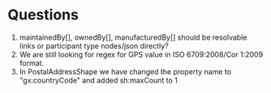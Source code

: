 # Questions

1. maintainedBy[], ownedBy[], manufacturedBy[] should be resolvable links or participant type nodes/json directly?
2. We are still looking for regex for GPS value in ISO 6709:2008/Cor 1:2009 format.
3. In PostalAddressShape we have changed the property name to "gx:countryCode" and added sh:maxCount to 1